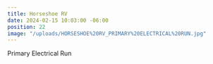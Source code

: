 ```yaml
---
title: Horseshoe RV
date: 2024-02-15 10:03:00 -06:00
position: 22
image: "/uploads/HORSESHOE%20RV_PRIMARY%20ELECTRICAL%20RUN.jpg"
---
```


Primary Electrical Run 